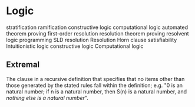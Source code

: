 # Logic

stratification
ramification
constructive logic
computational logic
automated theorem proving
first-order resolution
resolution theorem proving
resolvent
logic programming
SLD resolution
Resolution
Horn clause
satisfiability
Intuitionistic logic
constructive logic
Computational logic


## Extremal
The clause in a recursive definition that specifies that no items other than those generated by the stated rules fall within the definition; e.g. "0 is an natural number; if n is a natural number, then S(n) is a natural number, and *nothing else is a natural number*".
